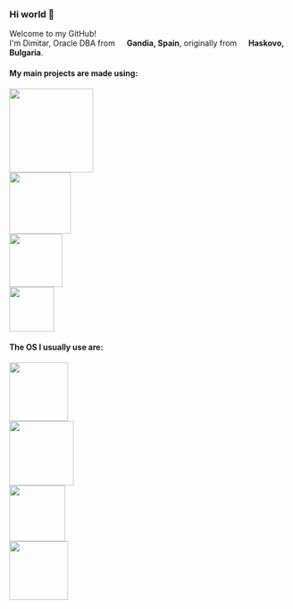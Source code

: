 ### Hi world 👋

<p>Welcome to my GitHub! </br> I'm Dimitar, Oracle DBA from <img src="https://raw.githubusercontent.com/stevenrskelton/flag-icon/master/png/75/country-4x3/es.png" width="13"/> <b>Gandia, Spain</b>, originally from <img src="https://raw.githubusercontent.com/stevenrskelton/flag-icon/master/png/75/country-4x3/bg.png" width="13"/> <b>Haskovo, Bulgaria</b>. </p>
<h4>My main projects are made using:</h4>
<p>
  <img src="https://img.shields.io/badge/Shell_Script-121011?style=for-the-badge&logo=gnu-bash&logoColor=white" width="150"/></br>
  <img src="https://img.shields.io/badge/Ansible-000000?style=for-the-badge&logo=ansible&logoColor=white" width="110"/></br>
  <img src="https://img.shields.io/badge/Oracle-F80000?style=for-the-badge&logo=Oracle&logoColor=white" width="95"/></br>
  <img src="https://img.shields.io/badge/PLSQL-F80000?style=for-the-badge&logo=oracle&logoColor=black" width="80"/></br>
</p>

<h4>The OS I usually use are:</h4>
<p>
  <img src="https://img.shields.io/badge/Red%20Hat-EE0000?style=for-the-badge&logo=redhat&logoColor=white" width="105"/></br>
  <img src="https://img.shields.io/badge/Windows-0078D6?style=for-the-badge&logo=windows&logoColor=white" width="115"/></br>
  <img src="https://img.shields.io/badge/Ubuntu-E95420?style=for-the-badge&logo=ubuntu&logoColor=white" width="100"/></br>
  <img src="https://img.shields.io/badge/mac%20os-000000?style=for-the-badge&logo=apple&logoColor=white" width="105"/></br>
</p>

<!--
**enmitko1/enmitko1** is a ✨ _special_ ✨ repository because its `README.md` (this file) appears on your GitHub profile.

Here are some ideas to get you started:

- 🔭 I’m currently working on ...
- 🌱 I’m currently learning ...
- 👯 I’m looking to collaborate on ...
- 🤔 I’m looking for help with ...
- 💬 Ask me about ...
- 📫 How to reach me: ...
- 😄 Pronouns: ...
- ⚡ Fun fact: ...
-->
